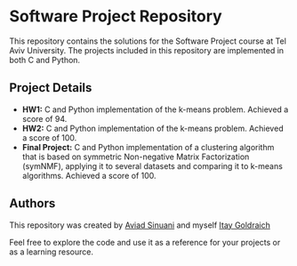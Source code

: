 # Software Project Repository

This repository contains the solutions for the Software Project course at Tel Aviv University. The projects included in this repository are implemented in both C and Python.

## Project Details

- **HW1:** C and Python implementation of the k-means problem. Achieved a score of 94.
- **HW2:** C and Python implementation of the k-means problem. Achieved a score of 100.
- **Final Project:** C and Python implementation of a clustering algorithm that is based on symmetric Non-negative Matrix Factorization (symNMF), applying it to several datasets and comparing it to k-means algorithms. Achieved a score of 100.

## Authors

This repository was created by [Aviad Sinuani](https://github.com/aviadsin) and myself [Itay Goldraich](https://github.com/itay-goldraich)

Feel free to explore the code and use it as a reference for your projects or as a learning resource.
